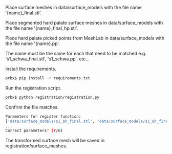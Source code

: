 Place surface meshes in data/surface_models with the file name '{name}_final.stl'.

Place segmented hard palate surface meshes in data/surface_models with the file name '{name}_final_hp.stl'.

Place hard palate picked points from MeshLab in data/surface_models with the file name '{name}.pp'.

The name must be the same for each that need to be matched e.g. 's1_schwa_final.stl', 's1_schwa.pp', etc...

Install the requirements.

```bash
prbx$ pip install -r requirements.txt
```

Run the registration script.

```bash
prbx$ python registration/registration.py
```

Confirm the file matches.

```bash
Parameters for register function:
['data/surface_models/s1_ah_final.stl', 'data/surface_models/s1_ah_final_hp.stl', 'data/surface_models/s1_ah.pp', 'data/surface_models/s1_schwa_final.stl', 'data/surface_models/s1_schwa_final_hp.stl', 'data/surface_models/s1_schwa.pp']
...
Correct parameters? (Y/n) 
```

The transformed surface mesh will be saved in registration/surface_meshes.
